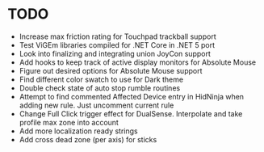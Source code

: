 # TODO

* Increase max friction rating for Touchpad trackball support
* Test ViGEm libraries compiled for .NET Core in .NET 5 port
* Look into finalizing and integrating union JoyCon support
* Add hooks to keep track of active display monitors for Absolute Mouse
* Figure out desired options for Absolute Mouse support
* Find different color swatch to use for Dark theme
* Double check state of auto stop rumble routines
* Attempt to find commented Affected Device entry in HidNinja when adding new rule. Just uncomment current rule
* Change Full Click trigger effect for DualSense. Interpolate and take profile max zone into account
* Add more localization ready strings
* Add cross dead zone (per axis) for sticks
